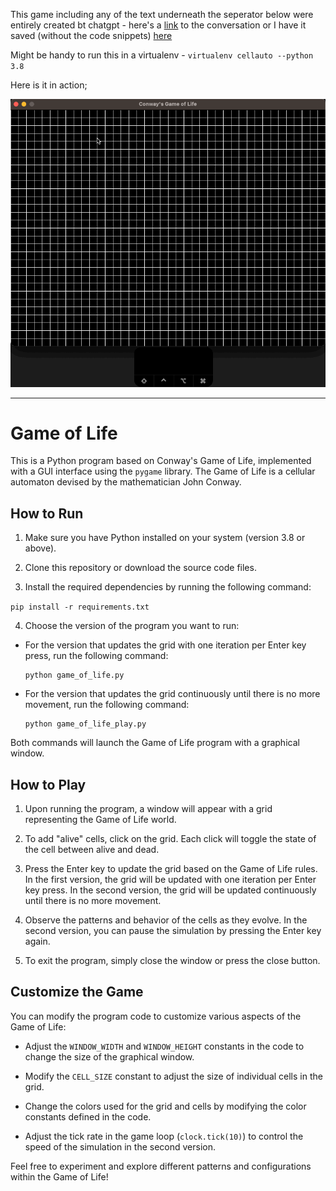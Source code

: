 This game including any of the text underneath the seperator below were entirely created bt chatgpt - here's a [link](https://chat.openai.com/share/e1ac65cb-3fde-4d63-993a-019db0d5223f) to the conversation or I have it saved (without the code snippets) [here](chatgpt-transcript)  


Might be handy to run this in a virtualenv - `virtualenv cellauto --python 3.8`

Here is it in action;

![](game-of-ai-life.gif)

---


# Game of Life

This is a Python program based on Conway's Game of Life, implemented with a GUI interface using the `pygame` library. The Game of Life is a cellular automaton devised by the mathematician John Conway.

## How to Run

1. Make sure you have Python installed on your system (version 3.8 or above).

2. Clone this repository or download the source code files.

3. Install the required dependencies by running the following command:

  `pip install -r requirements.txt`

4. Choose the version of the program you want to run:

- For the version that updates the grid with one iteration per Enter key press, run the following command:

  ```
  python game_of_life.py
  ```

- For the version that updates the grid continuously until there is no more movement, run the following command:

  ```
  python game_of_life_play.py
  ```

Both commands will launch the Game of Life program with a graphical window.

## How to Play

1. Upon running the program, a window will appear with a grid representing the Game of Life world.

2. To add "alive" cells, click on the grid. Each click will toggle the state of the cell between alive and dead.

3. Press the Enter key to update the grid based on the Game of Life rules. In the first version, the grid will be updated with one iteration per Enter key press. In the second version, the grid will be updated continuously until there is no more movement.

4. Observe the patterns and behavior of the cells as they evolve. In the second version, you can pause the simulation by pressing the Enter key again.

5. To exit the program, simply close the window or press the close button.

## Customize the Game

You can modify the program code to customize various aspects of the Game of Life:

- Adjust the `WINDOW_WIDTH` and `WINDOW_HEIGHT` constants in the code to change the size of the graphical window.

- Modify the `CELL_SIZE` constant to adjust the size of individual cells in the grid.

- Change the colors used for the grid and cells by modifying the color constants defined in the code.

- Adjust the tick rate in the game loop (`clock.tick(10)`) to control the speed of the simulation in the second version.

Feel free to experiment and explore different patterns and configurations within the Game of Life!
